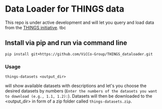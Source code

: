 # Data Loader for THINGS data

This repo is under active development and will let you query and load data from the [THINGS initiative](https://things-initiative.org/). tbc

## Install via pip and run via command line

```bash
pip install git+https://github.com/ViCCo-Group/THINGS_dataloader.git
``` 

### Usage

`things-datasets <output_dir>` 

will show available datasets with descriptions and let's you choose the desired datasets by numbers (`Enter the numbers of the datasets you want to download (e.g., 1.1, 1.2):`). Datasets will then be downloaded to the <output_dir> in form of a zip folder called `things-datasets.zip`. 




